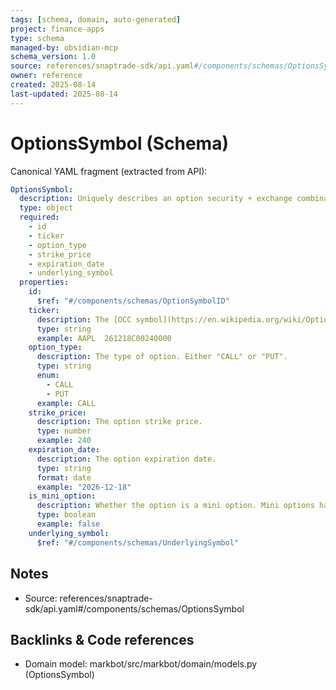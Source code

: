 ```yaml
---
tags: [schema, domain, auto-generated]
project: finance-apps
type: schema
managed-by: obsidian-mcp
schema_version: 1.0
source: references/snaptrade-sdk/api.yaml#/components/schemas/OptionsSymbol
owner: reference
created: 2025-08-14
last-updated: 2025-08-14
---
```


# OptionsSymbol (Schema)

Canonical YAML fragment (extracted from API):

```yaml
OptionsSymbol:
  description: Uniquely describes an option security + exchange combination across all brokerages.
  type: object
  required:
    - id
    - ticker
    - option_type
    - strike_price
    - expiration_date
    - underlying_symbol
  properties:
    id:
      $ref: "#/components/schemas/OptionSymbolID"
    ticker:
      description: The [OCC symbol](https://en.wikipedia.org/wiki/Option_symbol) for the option.
      type: string
      example: AAPL  261218C00240000
    option_type:
      description: The type of option. Either "CALL" or "PUT".
      type: string
      enum:
        - CALL
        - PUT
      example: CALL
    strike_price:
      description: The option strike price.
      type: number
      example: 240
    expiration_date:
      description: The option expiration date.
      type: string
      format: date
      example: "2026-12-18"
    is_mini_option:
      description: Whether the option is a mini option. Mini options have 10 underlying shares per contract instead of the standard 100.
      type: boolean
      example: false
    underlying_symbol:
      $ref: "#/components/schemas/UnderlyingSymbol"
```

## Notes
- Source: references/snaptrade-sdk/api.yaml#/components/schemas/OptionsSymbol

## Backlinks & Code references
- Domain model: markbot/src/markbot/domain/models.py (OptionsSymbol)
